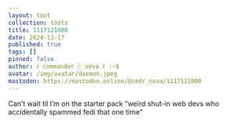 ```yaml
---
layout: toot
collection: toots
title: 1117121000
date: 2024-11-17
published: true
tags: []
pinned: false
author: ⸸ commander ░ nova ⸸ :~$
avatar: /img/avatar/daemon.jpeg
mastodon: https://mastodon.online/@cmdr_nova/1117121000
---
```


Can’t wait til I’m on the starter pack “weird shut-in web devs who accidentally spammed fedi that one time”
